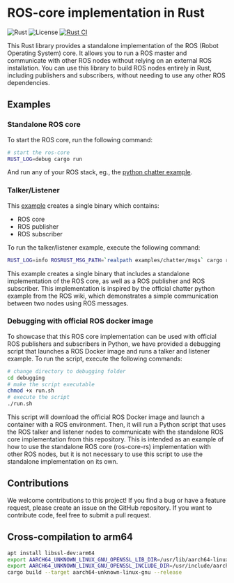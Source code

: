 # ROS-core implementation in Rust

![Rust](https://img.shields.io/badge/Rust-1.55+-orange.svg)
![License](https://img.shields.io/badge/license-MIT-blue.svg)
[![Rust CI](https://github.com/PatWie/ros-core-rs/actions/workflows/ci.yml/badge.svg)](https://github.com/PatWie/ros-core-rs/actions/workflows/ci.yml)

This Rust library provides a standalone implementation of the ROS (Robot
Operating System) core. It allows you to run a ROS master and communicate with
other ROS nodes without relying on an external ROS installation. You can use
this library to build ROS nodes entirely in Rust, including publishers and
subscribers, without needing to use any other ROS dependencies.

## Examples

### Standalone ROS core

To start the ROS core, run the following command:

```bash
# start the ros-core
RUST_LOG=debug cargo run
```

And run any of your ROS stack, eg., the [python chatter example](http://wiki.ros.org/ROS/Tutorials/WritingPublisherSubscriber%28python%29).

### Talker/Listener

This [example](./examples/chatter/main.rs) creates a single binary which contains:

- ROS core
- ROS publisher
- ROS subscriber

To run the talker/listener example, execute the following command:

```bash
RUST_LOG=info ROSRUST_MSG_PATH=`realpath examples/chatter/msgs` cargo run --example chatter --release
```

This example creates a single binary that includes a standalone implementation
of the ROS core, as well as a ROS publisher and ROS subscriber. This
implementation is inspired by the official chatter python example from the ROS
wiki, which demonstrates a simple communication between two nodes using ROS
messages.

### Debugging with official ROS docker image

To showcase that this ROS core implementation can be used with official ROS
publishers and subscribers in Python, we have provided a debugging script that
launches a ROS Docker image and runs a talker and listener example. To run the
script, execute the following commands:

```bash
# change directory to debugging folder
cd debugging
# make the script executable
chmod +x run.sh
# execute the script
./run.sh
```

This script will download the official ROS Docker image and launch a container
with a ROS environment. Then, it will run a Python script that uses the ROS
talker and listener nodes to communicate with the standalone ROS core
implementation from this repository. This is intended as an example of how to use the
standalone ROS core (ros-core-rs) implementation with other ROS nodes, but it is not
necessary to use this script to use the standalone implementation on its own.

## Contributions

We welcome contributions to this project! If you find a bug or have a feature
request, please create an issue on the GitHub repository. If you want to
contribute code, feel free to submit a pull request.


## Cross-compilation to arm64
```bash
apt install libssl-dev:arm64
export AARCH64_UNKNOWN_LINUX_GNU_OPENSSL_LIB_DIR=/usr/lib/aarch64-linux-gnu/
export AARCH64_UNKNOWN_LINUX_GNU_OPENSSL_INCLUDE_DIR=/usr/include/aarch64-linux-gnu/
cargo build --target aarch64-unknown-linux-gnu --release
```